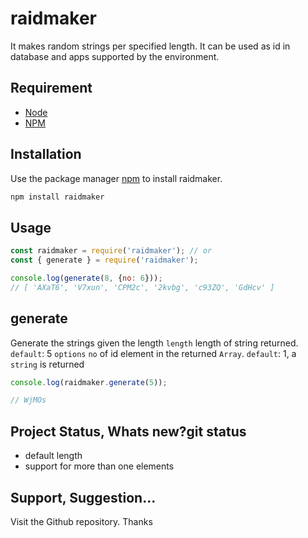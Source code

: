# raidmaker

It makes random strings per specified length. It can be used as id in database and apps supported by the environment.

## Requirement

- [Node](https://nodejs.org/en/download/)
- [NPM](https://www.npmjs.com/package/raidmaker)

## Installation

Use the package manager [npm](https://www.npmjs.com/package/raidmaker) to install raidmaker.

```bash
npm install raidmaker
```

## Usage

```js
const raidmaker = require('raidmaker'); // or
const { generate } = require('raidmaker');

console.log(generate(8, {no: 6}));
// [ 'AXaT6', 'V7xun', 'CPM2c', '2kvbg', 'c93ZQ', 'GdHcv' ]
```

## generate

Generate the strings given the length
  `length` <number> length of string returned. `default`: 5
  `options`
    `no` <number> of id element in the returned `Array`. `default`: 1, a `string` is returned

```js
console.log(raidmaker.generate(5));

// WjMOs
```

## Project Status, Whats new?git status

- default length
- support for more than one elements

## Support, Suggestion...
Visit the Github repository. Thanks
